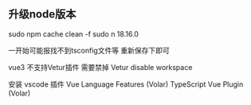 
## 升级node版本
sudo npm cache clean -f
sudo n 18.16.0

一开始可能报找不到tsconfig文件等  重新保存下即可

vue3 不支持Vetur插件  需要禁掉
Vetur disable workspace

安装 vscode 插件
Vue Language Features (Volar)
TypeScript Vue Plugin (Volar)

